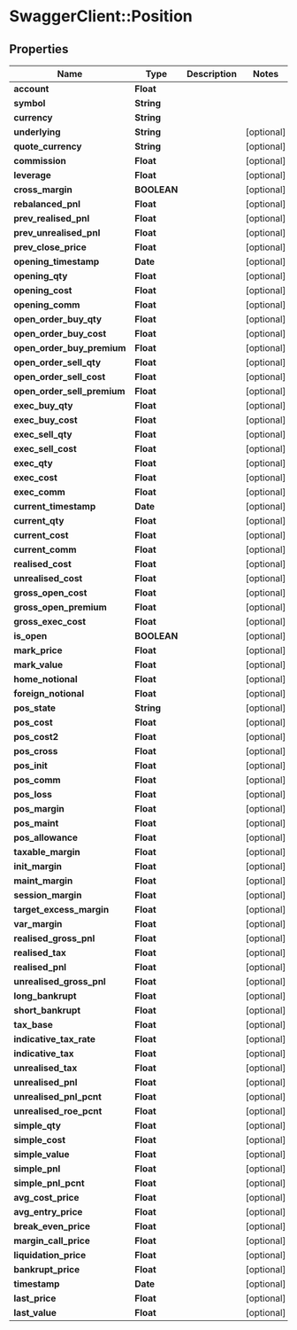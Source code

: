 # SwaggerClient::Position

## Properties
Name | Type | Description | Notes
------------ | ------------- | ------------- | -------------
**account** | **Float** |  | 
**symbol** | **String** |  | 
**currency** | **String** |  | 
**underlying** | **String** |  | [optional] 
**quote_currency** | **String** |  | [optional] 
**commission** | **Float** |  | [optional] 
**leverage** | **Float** |  | [optional] 
**cross_margin** | **BOOLEAN** |  | [optional] 
**rebalanced_pnl** | **Float** |  | [optional] 
**prev_realised_pnl** | **Float** |  | [optional] 
**prev_unrealised_pnl** | **Float** |  | [optional] 
**prev_close_price** | **Float** |  | [optional] 
**opening_timestamp** | **Date** |  | [optional] 
**opening_qty** | **Float** |  | [optional] 
**opening_cost** | **Float** |  | [optional] 
**opening_comm** | **Float** |  | [optional] 
**open_order_buy_qty** | **Float** |  | [optional] 
**open_order_buy_cost** | **Float** |  | [optional] 
**open_order_buy_premium** | **Float** |  | [optional] 
**open_order_sell_qty** | **Float** |  | [optional] 
**open_order_sell_cost** | **Float** |  | [optional] 
**open_order_sell_premium** | **Float** |  | [optional] 
**exec_buy_qty** | **Float** |  | [optional] 
**exec_buy_cost** | **Float** |  | [optional] 
**exec_sell_qty** | **Float** |  | [optional] 
**exec_sell_cost** | **Float** |  | [optional] 
**exec_qty** | **Float** |  | [optional] 
**exec_cost** | **Float** |  | [optional] 
**exec_comm** | **Float** |  | [optional] 
**current_timestamp** | **Date** |  | [optional] 
**current_qty** | **Float** |  | [optional] 
**current_cost** | **Float** |  | [optional] 
**current_comm** | **Float** |  | [optional] 
**realised_cost** | **Float** |  | [optional] 
**unrealised_cost** | **Float** |  | [optional] 
**gross_open_cost** | **Float** |  | [optional] 
**gross_open_premium** | **Float** |  | [optional] 
**gross_exec_cost** | **Float** |  | [optional] 
**is_open** | **BOOLEAN** |  | [optional] 
**mark_price** | **Float** |  | [optional] 
**mark_value** | **Float** |  | [optional] 
**home_notional** | **Float** |  | [optional] 
**foreign_notional** | **Float** |  | [optional] 
**pos_state** | **String** |  | [optional] 
**pos_cost** | **Float** |  | [optional] 
**pos_cost2** | **Float** |  | [optional] 
**pos_cross** | **Float** |  | [optional] 
**pos_init** | **Float** |  | [optional] 
**pos_comm** | **Float** |  | [optional] 
**pos_loss** | **Float** |  | [optional] 
**pos_margin** | **Float** |  | [optional] 
**pos_maint** | **Float** |  | [optional] 
**pos_allowance** | **Float** |  | [optional] 
**taxable_margin** | **Float** |  | [optional] 
**init_margin** | **Float** |  | [optional] 
**maint_margin** | **Float** |  | [optional] 
**session_margin** | **Float** |  | [optional] 
**target_excess_margin** | **Float** |  | [optional] 
**var_margin** | **Float** |  | [optional] 
**realised_gross_pnl** | **Float** |  | [optional] 
**realised_tax** | **Float** |  | [optional] 
**realised_pnl** | **Float** |  | [optional] 
**unrealised_gross_pnl** | **Float** |  | [optional] 
**long_bankrupt** | **Float** |  | [optional] 
**short_bankrupt** | **Float** |  | [optional] 
**tax_base** | **Float** |  | [optional] 
**indicative_tax_rate** | **Float** |  | [optional] 
**indicative_tax** | **Float** |  | [optional] 
**unrealised_tax** | **Float** |  | [optional] 
**unrealised_pnl** | **Float** |  | [optional] 
**unrealised_pnl_pcnt** | **Float** |  | [optional] 
**unrealised_roe_pcnt** | **Float** |  | [optional] 
**simple_qty** | **Float** |  | [optional] 
**simple_cost** | **Float** |  | [optional] 
**simple_value** | **Float** |  | [optional] 
**simple_pnl** | **Float** |  | [optional] 
**simple_pnl_pcnt** | **Float** |  | [optional] 
**avg_cost_price** | **Float** |  | [optional] 
**avg_entry_price** | **Float** |  | [optional] 
**break_even_price** | **Float** |  | [optional] 
**margin_call_price** | **Float** |  | [optional] 
**liquidation_price** | **Float** |  | [optional] 
**bankrupt_price** | **Float** |  | [optional] 
**timestamp** | **Date** |  | [optional] 
**last_price** | **Float** |  | [optional] 
**last_value** | **Float** |  | [optional] 


